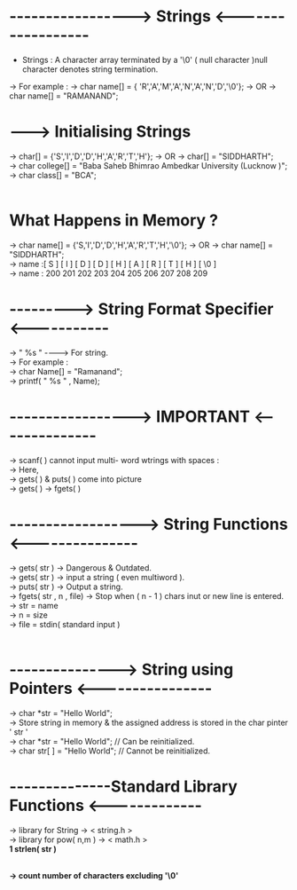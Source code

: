 # ----------------->  Strings <------------------
* Strings : A character array terminated by a '\0' ( null character )null character denotes string termination.

-> For example : 
->             char name[] = { 'R','A','M','A','N','A','N','D','\0'};
->               OR
->             char name[] = "RAMANAND";
<br>

#  ---> Initialising Strings 
-> char[] = {'S','I','D','D','H','A','R','T','H'};
-> OR
-> char[] = "SIDDHARTH";
<br>
-> char college[] = "Baba Saheb Bhimrao Ambedkar University (Lucknow )";
<br>
-> char class[] = "BCA";
<br>
<br>
# What Happens in Memory ?

-> char name[] = {'S,'I','D','D','H','A','R','T','H','\0'};
-> OR
-> char name[] = "SIDDHARTH";
<BR>
-> name :[ S ] [ I ] [ D ] [ D ] [ H ] [ A ] [ R ] [ T ] [ H ] [ \0 ] 
<br>
-> name : 200 201 202 203 204 205 206 207 208 209 </pre>

# --------->  String Format Specifier <-----------
->   " %s " ----> For string.
<br>
-> For example :
<br>
-> char Name[] = "Ramanand";
<br>
-> printf( " %s " , Name);

# -----------------> IMPORTANT <--------------
-> scanf( ) cannot input multi- word wtrings with spaces : 
<br>
-> Here, 
<br>
-> gets( ) & puts( ) come into picture
<br>
-> gets( ) -> fgets( )
<br>

# ------------------> String Functions <---------------
-> gets( str ) -> Dangerous & Outdated.
<br>
-> gets( str ) -> input a string ( even multiword ).
<br>
-> puts( str ) -> Output a string.
<br>
-> fgets( str , n , file) -> Stop when ( n - 1 ) chars inut or new line is entered.
<br>
-> str = name
<br>
-> n = size
<br>
-> file = stdin( standard input )
<br>
<br>

# ---------------> String using Pointers <----------------
-> char *str = "Hello World";
<br>
-> Store string in memory & the assigned address is stored in the char pinter  ' str '
<br>
-> char *str = "Hello World"; // Can be reinitialized.
<br>
-> char str[ ] = "Hello World"; // Cannot be reinitialized.
<br>


#  --------------Standard Library Functions <-------------
-> library for String -> < string.h >
<br>
-> library for pow( n,m ) -> < math.h >
<br>
<b> 1 strlen( str ) <b>

<br>
-> count number of characters excluding '\0'





